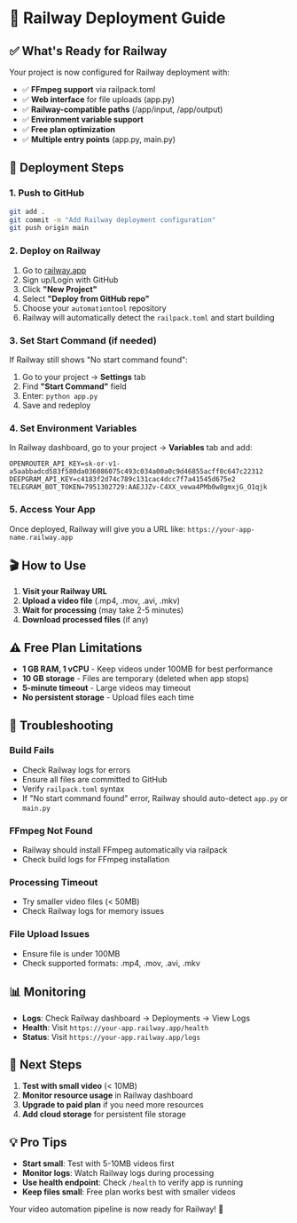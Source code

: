 # 🚀 Railway Deployment Guide

## ✅ **What's Ready for Railway**

Your project is now configured for Railway deployment with:
- ✅ **FFmpeg support** via railpack.toml
- ✅ **Web interface** for file uploads (app.py)
- ✅ **Railway-compatible paths** (/app/input, /app/output)
- ✅ **Environment variable support**
- ✅ **Free plan optimization**
- ✅ **Multiple entry points** (app.py, main.py)

## 🚀 **Deployment Steps**

### 1. **Push to GitHub**
```bash
git add .
git commit -m "Add Railway deployment configuration"
git push origin main
```

### 2. **Deploy on Railway**

1. Go to [railway.app](https://railway.app)
2. Sign up/Login with GitHub
3. Click **"New Project"**
4. Select **"Deploy from GitHub repo"**
5. Choose your `automationtool` repository
6. Railway will automatically detect the `railpack.toml` and start building

### 3. **Set Start Command (if needed)**

If Railway still shows "No start command found":
1. Go to your project → **Settings** tab
2. Find **"Start Command"** field
3. Enter: `python app.py`
4. Save and redeploy

### 4. **Set Environment Variables**

In Railway dashboard, go to your project → **Variables** tab and add:

```
OPENROUTER_API_KEY=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
DEEPGRAM_API_KEY=c4183f2d74c789c131cac4dcc7f7a41545d675e2
TELEGRAM_BOT_TOKEN=7951302729:AAEJJZv-C4XX_vewa4PMb0w8gmxjG_O1qjk
```

### 5. **Access Your App**

Once deployed, Railway will give you a URL like:
`https://your-app-name.railway.app`

## 🎬 **How to Use**

1. **Visit your Railway URL**
2. **Upload a video file** (.mp4, .mov, .avi, .mkv)
3. **Wait for processing** (may take 2-5 minutes)
4. **Download processed files** (if any)

## ⚠️ **Free Plan Limitations**

- **1 GB RAM, 1 vCPU** - Keep videos under 100MB for best performance
- **10 GB storage** - Files are temporary (deleted when app stops)
- **5-minute timeout** - Large videos may timeout
- **No persistent storage** - Upload files each time

## 🔧 **Troubleshooting**

### **Build Fails**
- Check Railway logs for errors
- Ensure all files are committed to GitHub
- Verify `railpack.toml` syntax
- If "No start command found" error, Railway should auto-detect `app.py` or `main.py`

### **FFmpeg Not Found**
- Railway should install FFmpeg automatically via railpack
- Check build logs for FFmpeg installation

### **Processing Timeout**
- Try smaller video files (< 50MB)
- Check Railway logs for memory issues

### **File Upload Issues**
- Ensure file is under 100MB
- Check supported formats: .mp4, .mov, .avi, .mkv

## 📊 **Monitoring**

- **Logs**: Check Railway dashboard → Deployments → View Logs
- **Health**: Visit `https://your-app.railway.app/health`
- **Status**: Visit `https://your-app.railway.app/logs`

## 🎯 **Next Steps**

1. **Test with small video** (< 10MB)
2. **Monitor resource usage** in Railway dashboard
3. **Upgrade to paid plan** if you need more resources
4. **Add cloud storage** for persistent file storage

## 💡 **Pro Tips**

- **Start small**: Test with 5-10MB videos first
- **Monitor logs**: Watch Railway logs during processing
- **Use health endpoint**: Check `/health` to verify app is running
- **Keep files small**: Free plan works best with smaller videos

Your video automation pipeline is now ready for Railway! 🎉
